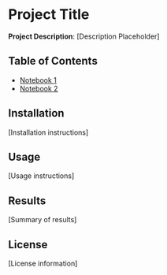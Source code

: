 # Project Title

**Project Description**: [Description Placeholder]

## Table of Contents
- [Notebook 1](notebook1.md)
- [Notebook 2](notebook2.md)

## Installation

[Installation instructions]

## Usage

[Usage instructions]

## Results

[Summary of results]

## License

[License information]